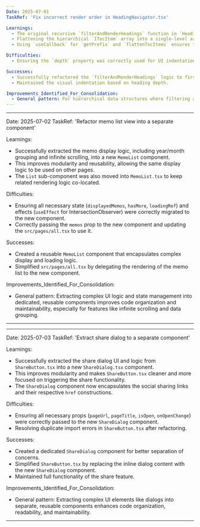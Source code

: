 ```yaml
---
Date: 2025-07-01
TaskRef: 'Fix incorrect render order in HeadingNavigator.tsx'

Learnings:
  - The original recursive `filterAndRenderHeadings` function in `HeadingNavigator.tsx` caused incorrect rendering order due to its depth-first traversal and conditional `CommandGroup` pushing.
  - Flattening the hierarchical `ITocItem` array into a single-level array while preserving the `depth` property allows for a simpler, linear filtering and rendering process.
  - Using `useCallback` for `getPrefix` and `flattenTocItems` ensures these utility functions are memoized and do not cause unnecessary re-renders.

Difficulties:
  - Ensuring the `depth` property was correctly used for UI indentation after flattening the structure. This was handled by applying `ml-` classes based on `item.depth` directly to `CommandItem`.

Successes:
  - Successfully refactored the `filterAndRenderHeadings` logic to first flatten the `tocItems` and then filter and render them, resolving the incorrect render order.
  - Maintained the visual indentation based on heading depth.

Improvements_Identified_For_Consolidation:
  - General pattern: For hierarchical data structures where filtering and linear rendering are required, flattening the structure first can simplify the rendering logic and ensure correct order.
---
```


---

Date: 2025-07-02
TaskRef: 'Refactor memo list view into a separate component'

Learnings:

- Successfully extracted the memo display logic, including year/month grouping and infinite scrolling, into a new `MemoList` component.
- This improves modularity and reusability, allowing the same display logic to be used on other pages.
- The `List` sub-component was also moved into `MemoList.tsx` to keep related rendering logic co-located.

Difficulties:

- Ensuring all necessary state (`displayedMemos`, `hasMore`, `loadingRef`) and effects (`useEffect` for IntersectionObserver) were correctly migrated to the new component.
- Correctly passing the `memos` prop to the new component and updating the `src/pages/all.tsx` to use it.

Successes:

- Created a reusable `MemoList` component that encapsulates complex display and loading logic.
- Simplified `src/pages/all.tsx` by delegating the rendering of the memo list to the new component.

Improvements_Identified_For_Consolidation:

- General pattern: Extracting complex UI logic and state management into dedicated, reusable components improves code organization and maintainability, especially for features like infinite scrolling and data grouping.

---

---

Date: 2025-07-03
TaskRef: 'Extract share dialog to a separate component'

Learnings:

- Successfully extracted the share dialog UI and logic from `ShareButton.tsx` into a new `ShareDialog.tsx` component.
- This improves modularity and makes `ShareButton.tsx` cleaner and more focused on triggering the share functionality.
- The `ShareDialog` component now encapsulates the social sharing links and their respective `href` constructions.

Difficulties:

- Ensuring all necessary props (`pageUrl`, `pageTitle`, `isOpen`, `onOpenChange`) were correctly passed to the new `ShareDialog` component.
- Resolving duplicate import errors in `ShareButton.tsx` after refactoring.

Successes:

- Created a dedicated `ShareDialog` component for better separation of concerns.
- Simplified `ShareButton.tsx` by replacing the inline dialog content with the new `ShareDialog` component.
- Maintained full functionality of the share feature.

Improvements_Identified_For_Consolidation:

- General pattern: Extracting complex UI elements like dialogs into separate, reusable components enhances code organization, readability, and maintainability.

---
